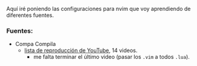 Aquí iré poniendo las configuraciones para nvim que voy aprendiendo de diferentes fuentes.
### Fuentes:
* Compa Compila
  - [lista de reproducción de YouTube](https://youtube.com/playlist?list=PLg_NthBQ-bLr2D_hzWDeGUq5cgUxHivXF&si=NxGVqvzrPbAb2zSh), 14 videos.
    - me falta terminar el último video (pasar los `.vim` a todos `.lua`).
  
